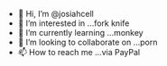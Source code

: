 - 👋 Hi, I’m @josiahcell
- 👀 I’m interested in ...fork knife 
- 🌱 I’m currently learning ...monkey 
- 💞️ I’m looking to collaborate on ...porn
- 📫 How to reach me ...via PayPal 

<!---
josiahcell/josiahcell is a ✨ special ✨ repository because its `README.md` (this file) appears on your GitHub profile.
You can click the Preview link to take a look at your changes.
--->
